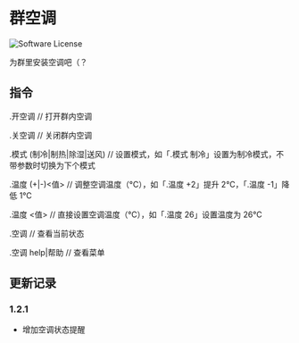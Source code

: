 # 群空调

![Software License](https://img.shields.io/badge/license-MIT-brightgreen.svg?style=flat-square)

为群里安装空调吧（？

## 指令

.开空调 // 打开群内空调

.关空调 // 关闭群内空调

.模式 (制冷|制热|除湿|送风) // 设置模式，如「.模式 制冷」设置为制冷模式，不带参数时切换为下个模式

.温度 (+|-)<值> // 调整空调温度（°C），如「.温度 +2」提升 2°C，「.温度 -1」降低 1°C

.温度 <值> // 直接设置空调温度（°C），如「.温度 26」设置温度为 26°C

.空调 // 查看当前状态

.空调 help|帮助 // 查看菜单

## 更新记录

### 1.2.1

- 增加空调状态提醒
